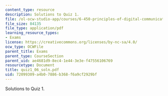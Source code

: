 ```yaml
---
content_type: resource
description: Solutions to Quiz 1.
file: /ol-ocw-studio-app/courses/6-450-principles-of-digital-communications-i-fall-2006/72099309a4b07886b368f6a9cf2929bf_quiz1_06_soln.pdf
file_size: 84135
file_type: application/pdf
learning_resource_types:
- Exams
license: https://creativecommons.org/licenses/by-nc-sa/4.0/
ocw_type: OCWFile
parent_title: Exams
parent_type: CourseSection
parent_uid: ae4681d9-8ec4-1e44-3e3e-f47556106769
resourcetype: Document
title: quiz1_06_soln.pdf
uid: 72099309-a4b0-7886-b368-f6a9cf2929bf
---
```

Solutions to Quiz 1.